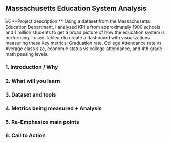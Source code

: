 ## Massachusetts Education System Analysis
<img src="https://cdn10.bostonmagazine.com/wp-content/uploads/sites/2/2018/05/bostonlatinfb.jpg"/>
**Project description:** Using a dataset from the Massachusetts Education Department, I analyzed KPI's from approximately 1900 schools and 1 million students to get a broad picture of how the education system is performing. I used Tableau to create a dashboard with visualizations measuring these key metrics:
Graduation rate, College Attendance rate vs Average class size, economic status vs college attendance, and 4th grade math passing levels.


### 1. Introduction / Why


### 2. What will you learn

### 3. Dataset and tools

### 4. Metrics being measured + Analysis

### 5. Re-Emphasize main points

### 6. Call to Action






